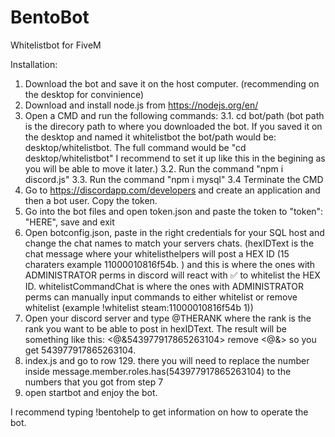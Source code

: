 # BentoBot
Whitelistbot for FiveM

Installation:
1. Download the bot and save it on the host computer. (recommending on the desktop for convinience)
2. Download and install node.js from https://nodejs.org/en/
3. Open a CMD and run the following commands:
3.1. cd bot/path  (bot path is the direcory path to where you downloaded the bot. If you saved it on the desktop and named it whitelistbot the bot/path would be: desktop/whitelistbot. The full command would be "cd desktop/whitelistbot" I recommend to set it up like this in the begining as you will be able to move it later.)
3.2. Run the command "npm i discord.js"
3.3. Run the command "npm i mysql"
3.4 Terminate the CMD
4. Go to https://discordapp.com/developers and create an application and then a bot user. Copy the token.
5. Go into the bot files and open token.json and paste the token to     "token": "HERE", save and exit
6. Open botconfig.json, paste in the right credentials for your SQL host and change the chat names to match your servers chats. (hexIDText is the chat message where your whitelisthelpers will post a HEX ID (15 charaters example 11000010816f54b.  ) and this is where the ones with ADMINISTRATOR perms in discord will react with ✅ to whitelist the HEX ID. whitelistCommandChat is where the ones with ADMINISTRATOR perms can manually input commands to either whitelist or remove whitelist (example !whitelist steam:11000010816f54b 1))
7. Open your discord server and type \@THERANK where the rank is the rank you want to be able to post in hexIDText. The result will be something like this: <@&543977917865263104> remove <@&> so you get 543977917865263104. 
8. index.js and go to row 129. there you will need to replace the number inside message.member.roles.has(543977917865263104) to the numbers that you got from step 7
9. open startbot and enjoy the bot.

I recommend typing !bentohelp to get information on how to operate the bot.
